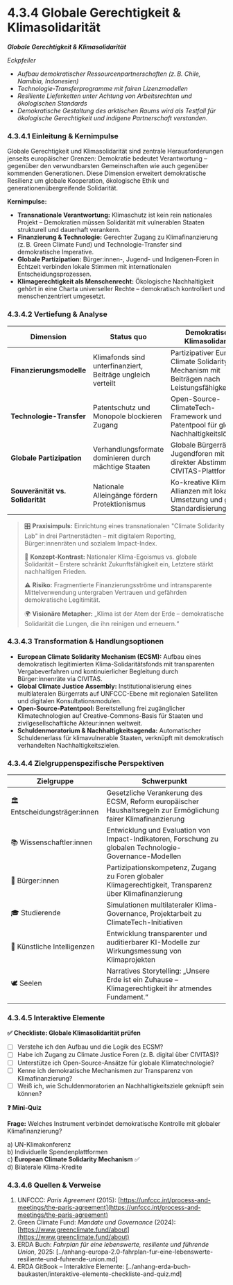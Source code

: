 # 4.3.4 Globale Gerechtigkeit & Klimasolidarität

_**Globale Gerechtigkeit & Klimasolidarität**_

_Eckpfeiler_

* _Aufbau demokratischer Ressourcenpartnerschaften (z. B. Chile, Namibia, Indonesien)_
* _Technologie-Transferprogramme mit fairen Lizenzmodellen_
* _Resiliente Lieferketten unter Achtung von Arbeitsrechten und ökologischen Standards_
* _Demokratische Gestaltung des arktischen Raums wird als Testfall für ökologische Gerechtigkeit und indigene Partnerschaft verstanden._

### 4.3.4.1 Einleitung & Kernimpulse

Globale Gerechtigkeit und Klimasolidarität sind zentrale Herausforderungen jenseits europäischer Grenzen: Demokratie bedeutet Verantwortung – gegenüber den verwundbarsten Gemeinschaften wie auch gegenüber kommenden Generationen. Diese Dimension erweitert demokratische Resilienz um globale Kooperation, ökologische Ethik und generationenübergreifende Solidarität.

**Kernimpulse:**

* **Transnationale Verantwortung:** Klimaschutz ist kein rein nationales Projekt – Demokratien müssen Solidarität mit vulnerablen Staaten strukturell und dauerhaft verankern.
* **Finanzierung & Technologie:** Gerechter Zugang zu Klimafinanzierung (z. B. Green Climate Fund) und Technologie-Transfer sind demokratische Imperative.
* **Globale Partizipation:** Bürger:innen-, Jugend- und Indigenen-Foren in Echtzeit verbinden lokale Stimmen mit internationalen Entscheidungsprozessen.
* **Klimagerechtigkeit als Menschenrecht:** Ökologische Nachhaltigkeit gehört in eine Charta universeller Rechte – demokratisch kontrolliert und menschenzentriert umgesetzt.

### 4.3.4.2 Vertiefung & Analyse

| Dimension                        | Status quo                                                  | Demokratische Klimasolidarität                                                             |
| -------------------------------- | ----------------------------------------------------------- | ------------------------------------------------------------------------------------------ |
| **Finanzierungsmodelle**         | Klimafonds sind unterfinanziert, Beiträge ungleich verteilt | Partizipativer European Climate Solidarity Mechanism mit Beiträgen nach Leistungsfähigkeit |
| **Technologie-Transfer**         | Patentschutz und Monopole blockieren Zugang                 | Open-Source-ClimateTech-Framework und Patentpool für globale Nachhaltigkeitslösungen       |
| **Globale Partizipation**        | Verhandlungsformate dominieren durch mächtige Staaten       | Globale Bürgerräte und Jugendforen mit direkter Abstimmung via CIVITAS-Plattform           |
| **Souveränität vs. Solidarität** | Nationale Alleingänge fördern Protektionismus               | Ko-kreative Klima-Allianzen mit lokaler Umsetzung und globaler Standardisierung            |

> 🎛️ **Praxisimpuls:** Einrichtung eines transnationalen "Climate Solidarity Lab" in drei Partnerstädten – mit digitalem Reporting, Bürger:innenräten und sozialem Impact-Index.
>
> 🧠 **Konzept-Kontrast:** Nationaler Klima-Egoismus vs. globale Solidarität – Erstere schränkt Zukunftsfähigkeit ein, Letztere stärkt nachhaltigen Frieden.
>
> ⚠️ **Risiko:** Fragmentierte Finanzierungsströme und intransparente Mittelverwendung untergraben Vertrauen und gefährden demokratische Legitimität.
>
> 🌍 **Visionäre Metapher:** „Klima ist der Atem der Erde – demokratische Solidarität die Lungen, die ihn reinigen und erneuern.“

### 4.3.4.3 Transformation & Handlungsoptionen

* **European Climate Solidarity Mechanism (ECSM):** Aufbau eines demokratisch legitimierten Klima-Solidaritätsfonds mit transparenten Vergabeverfahren und kontinuierlicher Begleitung durch Bürger:innenräte via CIVITAS.
* **Global Climate Justice Assembly:** Institutionalisierung eines multilateralen Bürgerrats auf UNFCCC-Ebene mit regionalen Satelliten und digitalen Konsultationsmodulen.
* **Open-Source-Patentpool:** Bereitstellung frei zugänglicher Klimatechnologien auf Creative-Commons-Basis für Staaten und zivilgesellschaftliche Akteur:innen weltweit.
* **Schuldenmoratorium & Nachhaltigkeitsagenda:** Automatischer Schuldenerlass für klimavulnerable Staaten, verknüpft mit demokratisch verhandelten Nachhaltigkeitszielen.

### 4.3.4.4 Zielgruppenspezifische Perspektiven

| Zielgruppe                    | Schwerpunkt                                                                                                     |
| ----------------------------- | --------------------------------------------------------------------------------------------------------------- |
| 🏛️ Entscheidungsträger:innen | Gesetzliche Verankerung des ECSM, Reform europäischer Haushaltsregeln zur Ermöglichung fairer Klimafinanzierung |
| 📚 Wissenschaftler:innen      | Entwicklung und Evaluation von Impact-Indikatoren, Forschung zu globalen Technologie-Governance-Modellen        |
| 🧍 Bürger:innen               | Partizipationskompetenz, Zugang zu Foren globaler Klimagerechtigkeit, Transparenz über Klimafinanzierung        |
| 🎓 Studierende                | Simulationen multilateraler Klima-Governance, Projektarbeit zu ClimateTech-Initiativen                          |
| 🤖 Künstliche Intelligenzen   | Entwicklung transparenter und auditierbarer KI-Modelle zur Wirkungsmessung von Klimaprojekten                   |
| 🕊️ Seelen                    | Narratives Storytelling: „Unsere Erde ist ein Zuhause – Klimagerechtigkeit ihr atmendes Fundament.“             |

### 4.3.4.5 Interaktive Elemente

**✅ Checkliste: Globale Klimasolidarität prüfen**

* [ ] Verstehe ich den Aufbau und die Logik des ECSM?
* [ ] Habe ich Zugang zu Climate Justice Foren (z. B. digital über CIVITAS)?
* [ ] Unterstütze ich Open-Source-Ansätze für globale Klimatechnologie?
* [ ] Kenne ich demokratische Mechanismen zur Transparenz von Klimafinanzierung?
* [ ] Weiß ich, wie Schuldenmoratorien an Nachhaltigkeitsziele geknüpft sein können?

**❓ Mini-Quiz**

**Frage:** Welches Instrument verbindet demokratische Kontrolle mit globaler Klimafinanzierung?

a) UN-Klimakonferenz\
b) Individuelle Spendenplattformen\
c) **European Climate Solidarity Mechanism** ✅\
d) Bilaterale Klima-Kredite

### 4.3.4.6 Quellen & Verweise

1. UNFCCC: _Paris Agreement_ (2015): [https://unfccc.int/process-and-meetings/the-paris-agreement](https://unfccc.int/process-and-meetings/the-paris-agreement)
2. Green Climate Fund: _Mandate und Governance_ (2024): [https://www.greenclimate.fund/about](https://www.greenclimate.fund/about)
3. ERDA Buch: _Fahrplan für eine lebenswerte, resiliente und führende Union_, 2025: \[../anhang-europa-2.0-fahrplan-fur-eine-lebenswerte-resiliente-und-fuhrende-union.md]
4. ERDA GitBook – Interaktive Elemente: \[../anhang-erda-buch-baukasten/interaktive-elemente-checkliste-and-quiz.md]
